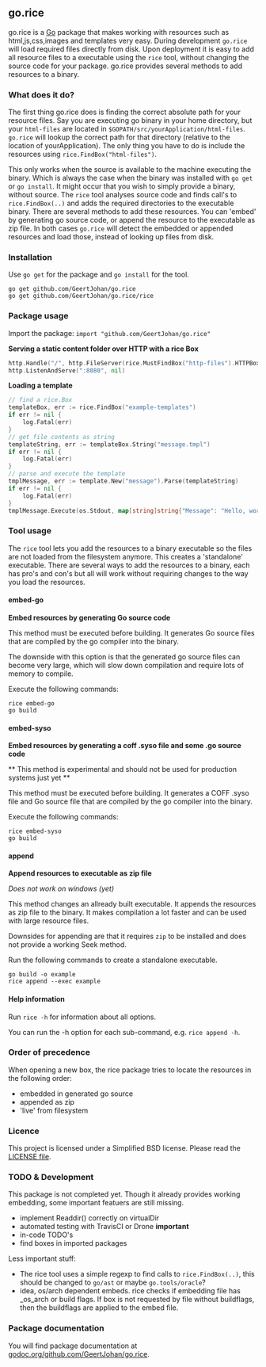 ## go.rice

go.rice is a [Go](http://golang.org) package that makes working with resources such as html,js,css,images and templates very easy. During development `go.rice` will load required files directly from disk. Upon deployment it is easy to add all resource files to a executable using the `rice` tool, without changing the source code for your package. go.rice provides several methods to add resources to a binary.

### What does it do?
The first thing go.rice does is finding the correct absolute path for your resource files. Say you are executing go binary in your home directory, but your `html-files` are located in `$GOPATH/src/yourApplication/html-files`. `go.rice` will lookup the correct path for that directory (relative to the location of yourApplication). The only thing you have to do is include the resources using `rice.FindBox("html-files")`.

This only works when the source is available to the machine executing the binary. Which is always the case when the binary was installed with `go get` or `go install`. It might occur that you wish to simply provide a binary, without source. The `rice` tool analyses source code and finds call's to `rice.FindBox(..)` and adds the required directories to the executable binary. There are several methods to add these resources. You can 'embed' by generating go source code, or append the resource to the executable as zip file. In both cases `go.rice` will detect the embedded or appended resources and load those, instead of looking up files from disk.

### Installation

Use `go get` for the package and `go install` for the tool.
```
go get github.com/GeertJohan/go.rice
go get github.com/GeertJohan/go.rice/rice
```

### Package usage

Import the package: `import "github.com/GeertJohan/go.rice"`

**Serving a static content folder over HTTP with a rice Box**
```go
http.Handle("/", http.FileServer(rice.MustFindBox("http-files").HTTPBox()))
http.ListenAndServe(":8080", nil)
```

**Loading a template**
```go
// find a rice.Box
templateBox, err := rice.FindBox("example-templates")
if err != nil {
	log.Fatal(err)
}
// get file contents as string
templateString, err := templateBox.String("message.tmpl")
if err != nil {
	log.Fatal(err)
}
// parse and execute the template
tmplMessage, err := template.New("message").Parse(templateString)
if err != nil {
	log.Fatal(err)
}
tmplMessage.Execute(os.Stdout, map[string]string{"Message": "Hello, world!"})

```

### Tool usage
The `rice` tool lets you add the resources to a binary executable so the files are not loaded from the filesystem anymore. This creates a 'standalone' executable. There are several ways to add the resources to a binary, each has pro's and con's but all will work without requiring changes to the way you load the resources.

#### embed-go
**Embed resources by generating Go source code**

This method must be executed before building. It generates Go source files that are compiled by the go compiler into the binary.

The downside with this option is that the generated go source files can become very large, which will slow down compilation and require lots of memory to compile.

Execute the following commands:
```
rice embed-go
go build
```

#### embed-syso
**Embed resources by generating a coff .syso file and some .go source code**

** This method is experimental and should not be used for production systems just yet **

This method must be executed before building. It generates a COFF .syso file and Go source file that are compiled by the go compiler into the binary.

Execute the following commands:
```
rice embed-syso
go build
```

#### append
**Append resources to executable as zip file**

_Does not work on windows (yet)_

This method changes an allready built executable. It appends the resources as zip file to the binary. It makes compilation a lot faster and can be used with large resource files.

Downsides for appending are that it requires `zip` to be installed and does not provide a working Seek method.

Run the following commands to create a standalone executable.
```
go build -o example
rice append --exec example
```

#### Help information
Run `rice -h` for information about all options.

You can run the -h option for each sub-command, e.g. `rice append -h`.

### Order of precedence
When opening a new box, the rice package tries to locate the resources in the following order:

 - embedded in generated go source
 - appended as zip
 - 'live' from filesystem


### Licence
This project is licensed under a Simplified BSD license. Please read the [LICENSE file][license].

### TODO & Development
This package is not completed yet. Though it already provides working embedding, some important featuers are still missing.
 - implement Readdir() correctly on virtualDir
 - automated testing with TravisCI or Drone **important**
 - in-code TODO's
 - find boxes in imported packages

Less important stuff:
 - The rice tool uses a simple regexp to find calls to `rice.FindBox(..)`, this should be changed to `go/ast` or maybe `go.tools/oracle`?
 - idea, os/arch dependent embeds. rice checks if embedding file has _os_arch or build flags. If box is not requested by file without buildflags, then the buildflags are applied to the embed file.

### Package documentation

You will find package documentation at [godoc.org/github.com/GeertJohan/go.rice][godoc].


 [license]: https://github.com/GeertJohan/go.rice/blob/master/LICENSE
 [godoc]: http://godoc.org/github.com/GeertJohan/go.rice
 
